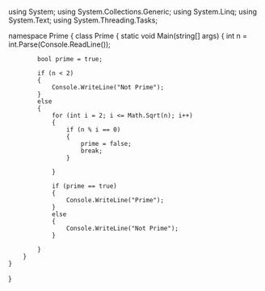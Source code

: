 using System;
using System.Collections.Generic;
using System.Linq;
using System.Text;
using System.Threading.Tasks;

namespace Prime
{
    class Prime
    {
        static void Main(string[] args)
        {
            int n = int.Parse(Console.ReadLine());

            bool prime = true;

            if (n < 2)
            {
                Console.WriteLine("Not Prime");
            }
            else
            {
                for (int i = 2; i <= Math.Sqrt(n); i++)
                {
                    if (n % i == 0)
                    {
                        prime = false;
                        break;
                    }

                }

                if (prime == true)
                {
                    Console.WriteLine("Prime");
                }
                else 
                {
                    Console.WriteLine("Not Prime");
                }

            }
        }
    }
}
